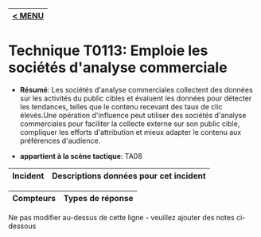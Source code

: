 |[< MENU](../../README.md)|
|---|
# Technique T0113: Emploie les sociétés d'analyse commerciale

* **Résumé**: Les sociétés d'analyse commerciales collectent des données sur les activités du public cibles et évaluent les données pour détecter les tendances, telles que le contenu recevant des taux de clic élevés.Une opération d'influence peut utiliser des sociétés d'analyse commerciales pour faciliter la collecte externe sur son public cible, compliquer les efforts d'attribution et mieux adapter le contenu aux préférences d'audience.

* **appartient à la scène tactique**: TA08


|Incident |Descriptions données pour cet incident |
|-------- |-------------------- |



|Compteurs |Types de réponse |
|-------- |-------------- |


Ne pas modifier au-dessus de cette ligne - veuillez ajouter des notes ci-dessous